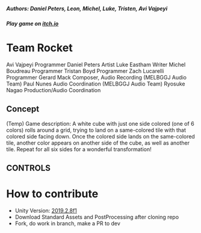 ##### Authors: Daniel Peters, Leon, Michel, Luke, Tristen, Avi Vajpeyi
##### Play game on [itch.io](https://avivajpeyi.itch.io/chaingame)

# Team Rocket

Avi Vajpeyi	Programmer
Daniel Peters	Artist
Luke Eastham	Writer
Michel Boudreau	Programmer
Tristan Boyd	Programmer
Zach Lucarelli	Programmer
Gerard Mack	Composer, Audio Recording (MELBGGJ Audio Team)
Paul Nunes	Audio Coordination (MELBGGJ Audio Team)
Ryosuke Nagao	Production/Audio Coordination

## Concept

(Temp) Game description: A white cube with just one side colored (one of 6 colors) rolls around a grid, trying to land on a same-colored tile with that colored side facing down. Once the colored side lands on the same-colored tile, another color appears on another side of the cube, as well as another tile. Repeat for all six sides for a wonderful transformation!

## CONTROLS


# How to contribute
- Unity Version: [2019.2.8f1](https://unity3d.com/get-unity/download/archive)
- Download Standard Assets and PostProcessing after cloning repo
- Fork, do work in branch, make a PR to dev



